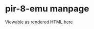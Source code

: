 # pir-8-emu manpage
Viewable as rendered HTML [here](https://rawcdn.githack.com/LoungeCPP/pir-8-emu/man/pir-8-emu.1.html)
